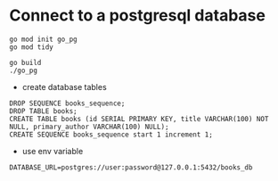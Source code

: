 # Connect to a postgresql database

```
go mod init go_pg
go mod tidy

go build
./go_pg
```

* create database tables

```
DROP SEQUENCE books_sequence;
DROP TABLE books;
CREATE TABLE books (id SERIAL PRIMARY KEY, title VARCHAR(100) NOT NULL, primary_author VARCHAR(100) NULL);
CREATE SEQUENCE books_sequence start 1 increment 1;
```
* use env variable

```
DATABASE_URL=postgres://user:password@127.0.0.1:5432/books_db
```
